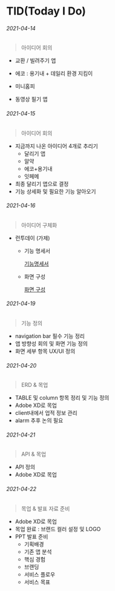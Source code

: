 # TID(Today I Do)



###### 2021-04-14

> 아이디어 회의

- 교환 / 빌려주기 앱

- 에코 : 용기내 + 데일리 환경 지킴이

- 미니홈피

- 동영상 필기 앱



###### 2021-04-15

> 아이디어 회의

- 지금까지 나온 아이디어 4개로 추리기
  - 달리기 앱
  - 알약
  - 에코+용기내
  - 잇페메
- 최종 달리기 앱으로 결정
- 기능 상세화 및 필요한 기능 알아오기



###### 2021-04-16

> 아이디어 구체화

- 런투데이 (가제)

  - 기능 명세서

    [기능명세서](https://www.notion.so/7289c94bdfcd441dbcd992409d5ee49b)

  - 화면 구성

    [화면 구성](https://www.notion.so/26445c9b62854e14a0b50143ef038525)



###### 2021-04-19

> 기능 정의

- navigation bar 필수 기능 정리
- 앱 방향성 회의 및 화면 기능 정의
- 화면 세부 항목 UX/UI 정의



###### 2021-04-20

> ERD & 목업

- TABLE 및 column 항목 정리 및 기능 정의
- Adobe XD로 목업
- client내에서 업적 정보 관리
- alarm 추후 논의 필요



###### 2021-04-21

> API & 목업

- API 정의
- Adobe XD로 목업



###### 2021-04-22

> 목업 & 발표 자료 준비

- Adobe XD로 목업
- 목업 완료 : 브랜드 컬러 설정 및 LOGO
- PPT 발표 준비 
  - 기획배경
  - 기존 앱 분석
  - 핵심 경험
  - 브랜딩
  - 서비스 플로우
  - 서비스 목표